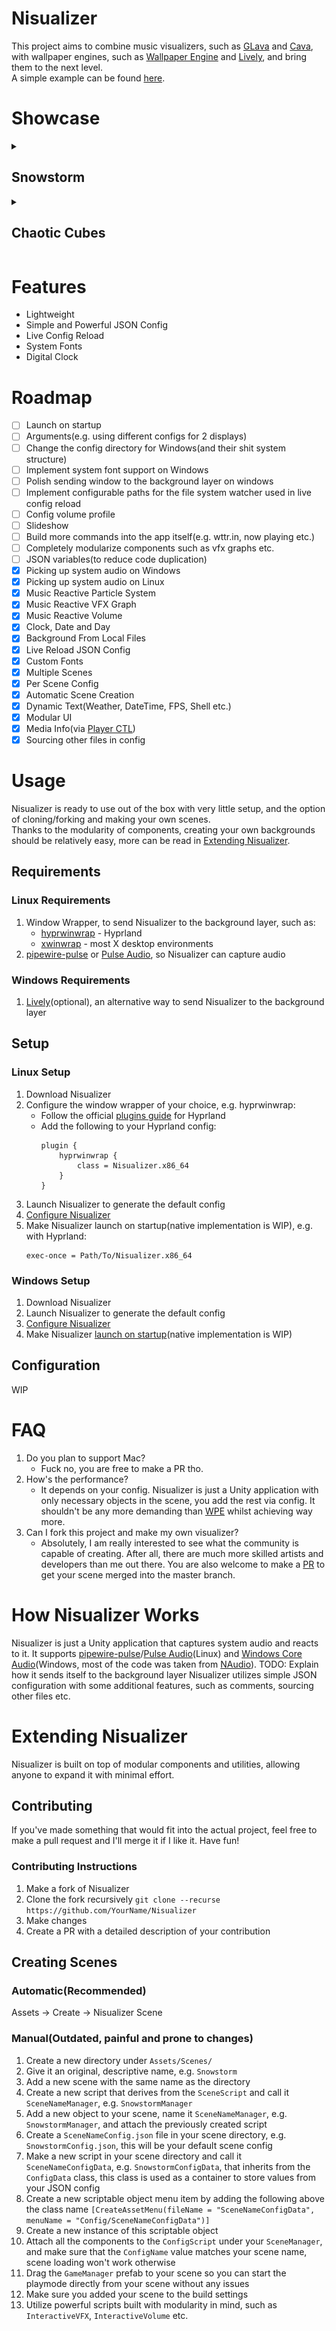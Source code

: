# Nisualizer
This project aims to combine music visualizers, such as [GLava](https://github.com/jarcode-foss/glava) and [Cava](https://github.com/karlstav/cava), with wallpaper engines, such as [Wallpaper Engine](https://www.wallpaperengine.io/en) and [Lively](https://github.com/rocksdanister/lively), and bring them to the next level. <br/>
A simple example can be found [here](https://youtu.be/V6RLddVE4zE).<br/>

# Showcase
<details>
    <summary><h2>Snowstorm</h2></summary>
    ### Snowstorm
    ![Snowstorm](/Media/Snowstorm.png)
    ### Simple Snowstorm
    ![Simple Snowstorm](/Media/SimpleSnowstorm.png)
</details>
<details>
    <summary><h2>Chaotic Cubes</h2></summary>
    ### Neon Dust
    ![Neon Dust](/Media/NeonDust.png)
    ### Icy Cubes
    ![Icy Cubes](/Media/IcyCubes.png)
</details>

# Features
- Lightweight
- Simple and Powerful JSON Config
- Live Config Reload
- System Fonts
- Digital Clock

# Roadmap
- [ ] Launch on startup
- [ ] Arguments(e.g. using different configs for 2 displays)
- [ ] Change the config directory for Windows(and their shit system structure)
- [ ] Implement system font support on Windows
- [ ] Polish sending window to the background layer on windows
- [ ] Implement configurable paths for the file system watcher used in live config reload
- [ ] Config volume profile
- [ ] Slideshow
- [ ] Build more commands into the app itself(e.g. wttr.in, now playing etc.)
- [ ] Completely modularize components such as vfx graphs etc.
- [ ] JSON variables(to reduce code duplication)
- [x] Picking up system audio on Windows
- [x] Picking up system audio on Linux
- [x] Music Reactive Particle System
- [x] Music Reactive VFX Graph
- [x] Music Reactive Volume
- [x] Clock, Date and Day
- [x] Background From Local Files
- [x] Live Reload JSON Config
- [x] Custom Fonts
- [x] Multiple Scenes
- [x] Per Scene Config
- [x] Automatic Scene Creation
- [x] Dynamic Text(Weather, DateTime, FPS, Shell etc.)
- [x] Modular UI
- [x] Media Info(via [Player CTL](https://github.com/altdesktop/playerctl))
- [x] Sourcing other files in config

# Usage
Nisualizer is ready to use out of the box with very little setup, and the option of cloning/forking and making your own scenes.</br>
Thanks to the modularity of components, creating your own backgrounds should be relatively easy, more can be read in [Extending Nisualizer](#Extending-Nisualizer).

## Requirements
### Linux Requirements
1. Window Wrapper, to send Nisualizer to the background layer, such as:
   - [hyprwinwrap](https://hyprland.org/plugins/hyprwinwrap/) - Hyprland
   - [xwinwrap](https://github.com/mmhobi7/xwinwrap/) - most X desktop environments <br/>
2. [pipewire-pulse](https://docs.pipewire.org/page_man_pipewire-pulse_1.html) or [Pulse Audio](https://www.freedesktop.org/wiki/Software/PulseAudio/), so Nisualizer can capture audio

### Windows Requirements
1. [Lively](https://github.com/rocksdanister/lively)(optional), an alternative way to send Nisualizer to the background layer

## Setup
### Linux Setup
1. Download Nisualizer
2. Configure the window wrapper of your choice, e.g. hyprwinwrap:
    - Follow the official [plugins guide](https://wiki.hyprland.org/Plugins/Using-Plugins/) for Hyprland
    - Add the following to your Hyprland config:
        ```
        plugin {
            hyprwinwrap {
                class = Nisualizer.x86_64
            }
        }
        ```
3. Launch Nisualizer to generate the default config
4. [Configure Nisualizer](#configuration)
5. Make Nisualizer launch on startup(native implementation is WIP), e.g. with Hyprland:
    ```
    exec-once = Path/To/Nisualizer.x86_64
    ```

### Windows Setup
1. Download Nisualizer
2. Launch Nisualizer to generate the default config
3. [Configure Nisualizer](#configuration)
4. Make Nisualizer [launch on startup](https://answers.microsoft.com/en-us/windows/forum/all/autostart-a-program-in-windows-10/940682ae-8872-47ce-964d-8b1e820d9a5a)(native implementation is WIP)

## Configuration
WIP

# FAQ
1. Do you plan to support Mac?
    - Fuck no, you are free to make a PR tho.
2. How's the performance?
    - It depends on your config. Nisualizer is just a Unity application with only necessary objects in the scene, you add the rest via config. It shouldn't be any more demanding than [WPE](https://www.wallpaperengine.io/en) whilst achieving way more.
3. Can I fork this project and make my own visualizer?
    - Absolutely, I am really interested to see what the community is capable of creating. After all, there are much more skilled artists and developers than me out there. You are also welcome to make a [PR](#extending-nisualizer) to get your scene merged into the master branch.

# How Nisualizer Works
Nisualizer is just a Unity application that captures system audio and reacts to it.
It supports [pipewire-pulse](https://docs.pipewire.org/page_man_pipewire-pulse_1.html)/[Pulse Audio](https://www.freedesktop.org/wiki/Software/PulseAudio/)(Linux) and [Windows Core Audio](https://learn.microsoft.com/en-us/windows/win32/coreaudio/wasapi)(Windows, most of the code was taken from [NAudio](https://github.com/naudio/NAudio/tree/master/NAudio.Wasapi/CoreAudioApi)).
TODO: Explain how it sends itself to the background layer
Nisualizer utilizes simple JSON configuration with some additional features, such as comments, sourcing other files etc.

# Extending Nisualizer
Nisualizer is built on top of modular components and utilities, allowing anyone to expand it with minimal effort.

## Contributing
If you've made something that would fit into the actual project, feel free to make a pull request and I'll merge it if I like it. Have fun!

### Contributing Instructions
1. Make a fork of Nisualizer
2. Clone the fork recursively `git clone --recurse https://github.com/YourName/Nisualizer`
3. Make changes
4. Create a PR with a detailed description of your contribution

## Creating Scenes
### Automatic(Recommended)
Assets -> Create -> Nisualizer Scene

### Manual(Outdated, painful and prone to changes)
1. Create a new directory under `Assets/Scenes/`
2. Give it an original, descriptive name, e.g. `Snowstorm`
3. Add a new scene with the same name as the directory
4. Create a new script that derives from the `SceneScript` and call it `SceneNameManager`, e.g. `SnowstormManager`
5. Add a new object to your scene, name it `SceneNameManager`, e.g. `SnowstormManager`, and attach the previously created script
6. Create a `SceneNameConfig.json` file in your scene directory, e.g. `SnowstormConfig.json`, this will be your default scene config
7. Make a new script in your scene directory and call it `SceneNameConfigData`, e.g. `SnowstormConfigData`, that inherits from the `ConfigData` class, this class is used as a container to store values from your JSON config
8. Create a new scriptable object menu item by adding the following above the class name `[CreateAssetMenu(fileName = "SceneNameConfigData", menuName = "Config/SceneNameConfigData")]`
9. Create a new instance of this scriptable object
10. Attach all the components to the `ConfigScript` under your `SceneManager`, and make sure that the `ConfigName` value matches your scene name, scene loading won't work otherwise
11. Drag the `GameManager` prefab to your scene so you can start the playmode directly from your scene without any issues
12. Make sure you added your scene to the build settings
13. Utilize powerful scripts built with modularity in mind, such as `InteractiveVFX`, `InteractiveVolume` etc.
